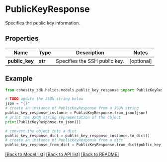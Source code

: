 # PublicKeyResponse

Specifies the public key information.

## Properties

Name | Type | Description | Notes
------------ | ------------- | ------------- | -------------
**public_key** | **str** | Specifies the SSH public key. | [optional] 

## Example

```python
from cohesity_sdk.helios.models.public_key_response import PublicKeyResponse

# TODO update the JSON string below
json = "{}"
# create an instance of PublicKeyResponse from a JSON string
public_key_response_instance = PublicKeyResponse.from_json(json)
# print the JSON string representation of the object
print(PublicKeyResponse.to_json())

# convert the object into a dict
public_key_response_dict = public_key_response_instance.to_dict()
# create an instance of PublicKeyResponse from a dict
public_key_response_from_dict = PublicKeyResponse.from_dict(public_key_response_dict)
```
[[Back to Model list]](../README.md#documentation-for-models) [[Back to API list]](../README.md#documentation-for-api-endpoints) [[Back to README]](../README.md)



